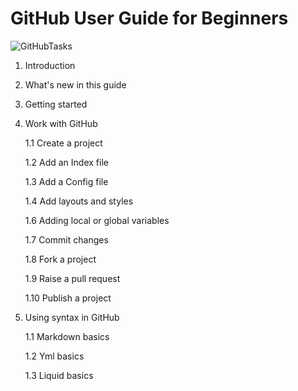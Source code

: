 # GitHub User Guide for Beginners

![GitHubTasks](https://www.programmableweb.com/sites/default/files/GitHub-Launches-Security-Advisory-API.jpg)

1. Introduction

1. What's new in this guide

1. Getting started

1. Work with GitHub

	1.1 Create a project
	
	1.2 Add an Index file
	
	1.3 Add a Config file
	
  	1.4 Add layouts and styles
	
 	1.6 Adding local or global variables
	
 	1.7 Commit changes
	
 	1.8 Fork a project
	
 	1.9 Raise a pull request
	
 	1.10 Publish a project
	
1. Using syntax in GitHub

	1.1 Markdown basics

	1.2 Yml basics

	1.3 Liquid basics




